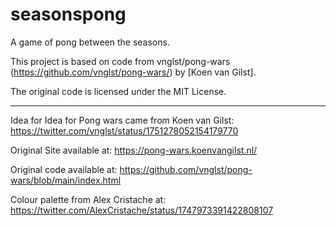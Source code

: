 # seasonspong
A game of pong between the seasons.

This project is based on code from vnglst/pong-wars (https://github.com/vnglst/pong-wars/) by [Koen van Gilst].

The original code is licensed under the MIT License.

---

Idea for Idea for Pong wars came from Koen van Gilst: https://twitter.com/vnglst/status/1751278052154179770

Original Site available at: https://pong-wars.koenvangilst.nl/

Original code available at: https://github.com/vnglst/pong-wars/blob/main/index.html

Colour palette from Alex Cristache at: https://twitter.com/AlexCristache/status/1747973391422808107
